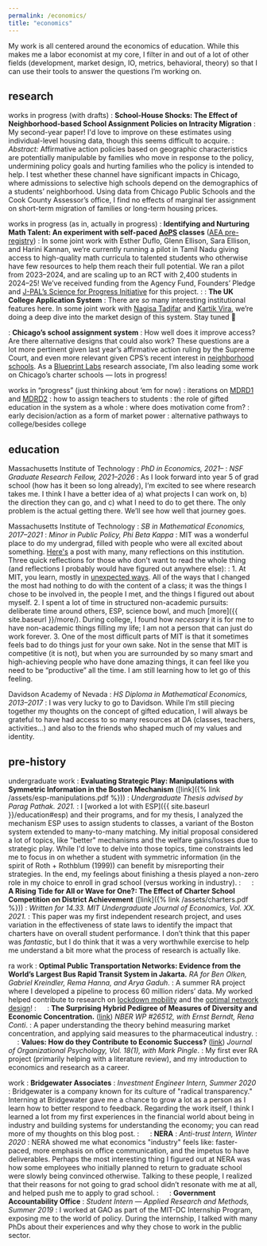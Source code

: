 ```yaml
---
permalink: /economics/
title: "economics"
---
```


My work is all centered around the economics of education. While this makes me a labor economist at my core, I filter in and out of a lot of other fields (development, market design, IO, metrics, behavioral, theory) so that I can use their tools to answer the questions I’m working on. 

## research

works in progress (with drafts)
: **School-House Shocks: The Effect of Neighborhood-based School Assignment Policies on Intracity Migration**
: My second-year paper! I'd love to improve on these estimates using individual-level housing data, though this seems difficult to acquire.
: *Abstract:* Affirmative action policies based on geographic characteristics are potentially manipulable by families who move in response to the policy, undermining policy goals and hurting families who the policy is intended to help. I test whether these channel have significant impacts in Chicago, where admissions to selective high schools depend on the demographics of a students’ neighborhood. Using data from Chicago Public Schools and the Cook County Assessor’s office, I find no effects of marginal tier assignment on short-term migration of families or long-term housing prices.

works in progress (as in, actually in progress)
: **Identifying and Nurturing Math Talent: An experiment with self-paced [AoPS](https://artofproblemsolving.com/) classes** ([AEA pre-registry](https://www.socialscienceregistry.org/trials/14090))
: In some joint work with Esther Duflo, Glenn Ellison, Sara Ellison, and Harini Kannan, we’re currently running a pilot in Tamil Nadu giving access to high-quality math curricula to talented students who otherwise have few resources to help them reach their full potential. We ran a pilot from 2023–2024, and are scaling up to an RCT with 2,400 students in 2024–25! We’ve received funding from the Agency Fund, Founders’ Pledge and [J-PAL’s Science for Progress Initiative](https://www.povertyactionlab.org/initiative-project/identifying-and-nurturing-math-talent-scale-experiment-art-problem-solving-self) for this project.
: 
: **The UK College Application System**
: There are *so* many interesting institutional features here. In some joint work with [Nagisa Tadjfar](https://economics.mit.edu/people/phd-students/nagisa-tadjfar) and [Kartik Vira](https://economics.mit.edu/people/phd-students/kartikeya-vira), we’re doing a deep dive into the market design of this system. Stay tuned :eyes:

: **Chicago’s school assignment system**
: How well does it improve access? Are there alternative designs that could also work? These questions are a lot more pertinent given last year’s affirmative action ruling by the Supreme Court, and even more relevant given CPS’s recent interest in [neighborhood schools](https://www.cpsboe.org/content/documents/23-1214-rs3.pdf). As a [Blueprint Labs](https://blueprintlabs.mit.edu/) research associate, I’m also leading some work on Chicago’s charter schools — lots in progress!

works in “progress” (just thinking about ‘em for now)
: iterations on [MDRD1](https://onlinelibrary.wiley.com/doi/abs/10.3982/ECTA13925) and [MDRD2](https://onlinelibrary.wiley.com/doi/full/10.3982/ECTA17125)
: how to assign teachers to students
: the role of gifted education in the system as a whole
: where does motivation come from?
: early decision/action as a form of market power
: alternative pathways to college/besides college

## education

Massachusetts Institute of Technology
: *PhD in Economics, 2021–*
: *NSF Graduate Research Fellow, 2021–2026*
: As I look forward into year 5 of grad school (how has it been so long already), I‘m excited to see where research takes me. I think I have a better idea of a) what projects I can work on, b) the direction they can go, and c) what I need to do to get there. The only problem is the actual getting there. We’ll see how well that journey goes. 

Massachusetts Institute of Technology
: *SB in Mathematical Economics, 2017–2021*
: *Minor in Public Policy, Phi Beta Kappa*
: MIT was a wonderful place to do my undergrad, filled with people who were all excited about something. [Here's](https://mitadmissions.org/blogs/entry/ten/) a post with many, many reflections on this institution. Three quick reflections for those who don't want to read the whole thing (and reflections I probably would have figured out anywhere else):
: 1. At MIT, you learn, mostly in [unexpected ways](https://mitadmissions.org/blogs/entry/what-i-learned-from-classes/). All of the ways that I changed the most had nothing to do with the content of a class; it was the things I chose to be involved in, the people I met, and the things I figured out about myself.
2. I spent a lot of time in structured non-academic pursuits: deliberate time around others, ESP, science bowl, and much [more]({{ site.baseurl }}/more/). During college, I found how *necessary* it is for me to have non-academic things filling my life; I am not a person that can just do work forever.
3. One of the most difficult parts of MIT is that it sometimes feels bad to do things just for your own sake. Not in the sense that MIT is competitive (it is not), but when you are surrounded by so many smart and high-achieving people who have done amazing things, it can feel like you need to be “productive” all the time. I am still learning how to let go of this feeling.

Davidson Academy of Nevada
: *HS Diploma in Mathematical Economics, 2013–2017*
: I was very lucky to go to Davidson. While I’m still piecing together my thoughts on the concept of gifted education, I will always be grateful to have had access to so many resources at DA (classes, teachers, activities…) and also to the friends who shaped much of my values and identity.

## pre-history

undergraduate work
: **Evaluating Strategic Play: Manipulations with Symmetric Information in the Boston Mechanism** ([link]({% link /assets/esp-manipulations.pdf %})) <a name="thesis"></a>
: *Undergraduate Thesis advised by Parag Pathak. 2021.*
: I [worked a lot with ESP]({{ site.baseurl }}/education#esp) and their programs, and for my thesis, I analyzed the mechanism ESP uses to assign students to classes, a variant of the Boston system extended to many-to-many matching. My initial proposal considered a lot of topics, like "better" mechanisms and the welfare gains/losses due to strategic play. While I'd love to delve into those topics, time constraints led me to focus in on whether a student with symmetric information (in the spirit of Roth + Rothblum (1999)) can benefit by misreporting their strategies. In the end, my feelings about finishing a thesis played a non-zero role in my choice to enroll in grad school (versus working in industry).
:  
: **A Rising Tide for All or Wave for One?: The Effect of Charter School Competition on District Achievement** ([link]({% link /assets/charters.pdf %}))
: *Written for 14.33. MIT Undergraduate Journal of Economics, Vol. XX. 2021.*
: This paper was my first independent research project, and uses variation in the effectiveness of state laws to identify the impact that charters have on overall student performance. I don’t think that this paper was *fantastic*, but I do think that it was a very worthwhile exercise to help me understand a bit more what the process of research is actually like.

ra work
: **Optimal Public Transportation Networks: Evidence from the World’s Largest Bus Rapid Transit System in Jakarta.** *RA for Ben Olken, Gabriel Kreindler, Rema Hanna, and Arya Gaduh*. 
: A summer RA project where I developed a pipeline to process 60 million riders’ data. My worked helped contribute to research on [lockdown mobility](https://histecon.fas.harvard.edu/climate-loss/indonesia/index.html) and the [optimal network design](https://www.nber.org/papers/w31369)!
:  
: **The Surprising Hybrid Pedigree of Measures of Diversity and Economic Concentration.** ([link](https://www.nber.org/papers/w26512.pdf)) *NBER WP #26512, with Ernst Berndt, Rena Conti*.
: A paper understanding the theory behind measuring market concentration, and applying said measures to the pharmaceutical industry. 
:  
: **Values: How do they Contribute to Economic Success?** ([link](http://www.na-businesspress.com/JOP/JOP18-1/PingleM_18_1.pdf)) *Journal of Organizational Psychology,  Vol. 18(1), with Mark Pingle*.
: My first ever RA project (primarily helping with a literature review), and my introduction to economics and research as a career.

work
: **Bridgewater Associates**
: *Investment Engineer Intern, Summer 2020*
: Bridgewater is a company known for its culture of "radical transparency." Interning at Bridgewater gave me a chance to grow a lot as a person as I learn how to better respond to feedback. Regarding the work itself, I think I learned a lot from my first experiences in the financial world about being in industry and building systems for understanding the economy; you can read more of my thoughts on this blog post.
:  
: **NERA**
: *Anti-trust Intern, Winter 2020*
: NERA showed me what economics "industry" feels like: faster-paced, more emphasis on office communication, and the impetus to have deliverables. Perhaps the most interesting thing I figured out at NERA was how some employees who initially planned to return to graduate school were slowly being convinced otherwise. Talking to these people, I realized that their reasons for not going to grad school didn’t resonate with me at all, and helped push me to apply to grad school.
:  
: **Government Accountability Office**
: *Student Intern — Applied Research and Methods, Summer 2019*
: I worked at GAO as part of the MIT-DC Internship Program, exposing me to the world of policy. During the internship, I talked with many PhDs about their experiences and why they chose to work in the public sector.
